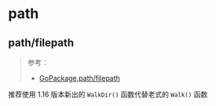 # path

## path/filepath

> 参考：
>
> - [GoPackage,path/filepath](https://pkg.go.dev/path/filepath)

推荐使用 1.16 版本新出的 `WalkDir()` 函数代替老式的 `Walk()` 函数
